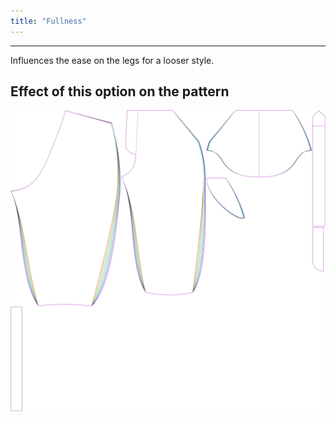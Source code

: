 ```yaml
---
title: "Fullness"
---
```


---

Influences the ease on the legs for a looser style.

## Effect of this option on the pattern

![This image shows the effect of this option by superimposing several variants that have a different value for this option](cornelius_fullness_sample.svg "Effect of this option on the pattern")
